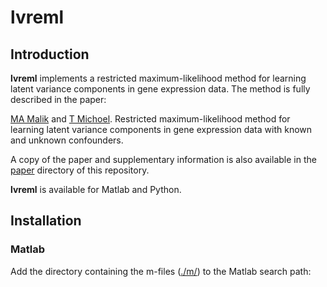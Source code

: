 # lvreml

## Introduction

**lvreml** implements a restricted maximum-likelihood method for learning latent variance components in gene expression data. The method is fully described in the paper:

[MA Malik](https://www.uib.no/en/persons/Muhammad.Ammar.Malik) and [T Michoel](https://lab.michoel.info). Restricted maximum-likelihood method for learning latent variance components in gene expression data with known and unknown confounders.

A copy of the paper and supplementary information is also available in the [paper](./paper/) directory of this repository.

**lvreml** is available for Matlab and Python.

## Installation

### Matlab

Add the directory containing the m-files ([./m/](./m/)) to the Matlab search path:


